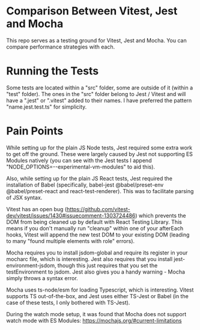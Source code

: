 # Comparison Between Vitest, Jest and Mocha

This repo serves as a testing ground for Vitest, Jest and Mocha. You can compare performance strategies with each.

# Running the Tests

Some tests are located within a "src" folder, some are outside of it (within a "test" folder). The ones in the "src" folder belong to Jest / Vitest and will have a ".jest" or ".vitest" added to their names. I have preferred the pattern "name.jest.test.ts" for simplicity. 

# Pain Points

While setting up for the plain JS Node tests, Jest required some extra work to get off the ground. These were largely caused by Jest not supporting ES Modules natively (you can see with the Jest tests I append "NODE_OPTIONS=--experimental-vm-modules" to aid this).

Also, while setting up for the plain JS React tests, Jest required the installation of Babel (specifically, babel-jest @babel/preset-env @babel/preset-react and react-test-renderer). This was to facilitate parsing of JSX syntax.

Vitest has an open bug (https://github.com/vitest-dev/vitest/issues/1430#issuecomment-1303724486) which prevents the DOM from being cleaned up by default with React Testing Library. This means if you don't manually run "cleanup" within one of your afterEach hooks, Vitest will append the new test DOM to your existing DOM (leading to many "found multiple elements with role" errors). 

Mocha requires you to install jsdom-global and require its register in your mocharc file, which is interesting. Jest also requires that you install jest-environment-jsdom, though this just requires that you set the testEnvironment to jsdom. Jest also gives you a handy warning - Mocha simply throws a syntax error. 

Mocha uses ts-node/esm for loading Typescript, which is interesting. Vitest supports TS out-of-the-box, and Jest uses either TS-Jest or Babel (in the case of these tests, I only bothered with TS-Jest).

During the watch mode setup, it was found that Mocha does not support watch mode with ES Modules: https://mochajs.org/#current-limitations